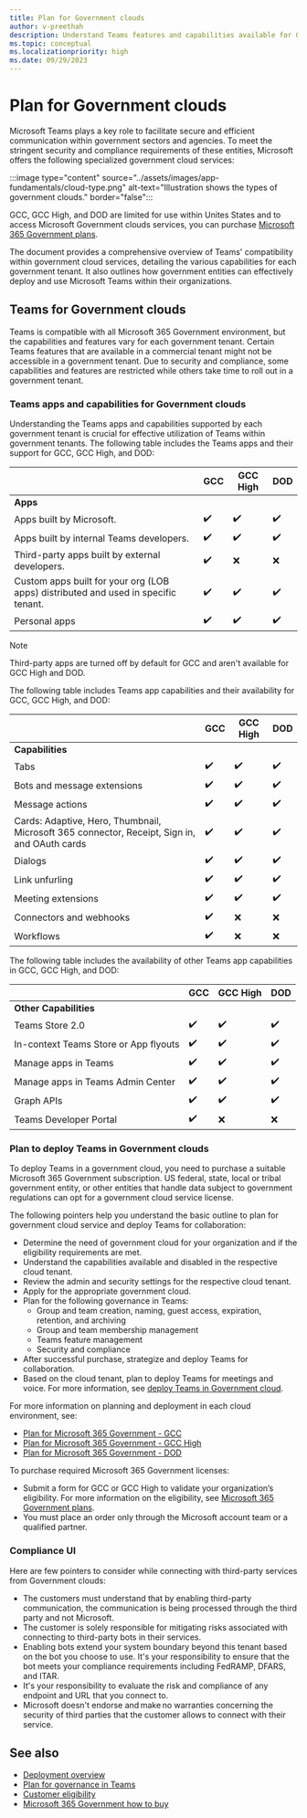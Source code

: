 ```yaml
---
title: Plan for Government clouds
author: v-preethah
description: Understand Teams features and capabilities available for Government Community Cloud (GCC), GCC High, and DOD tenants. Get an overview on how to deploy Teams in Government clouds.
ms.topic: conceptual
ms.localizationpriority: high
ms.date: 09/29/2023
---
```


# Plan for Government clouds

Microsoft Teams plays a key role to facilitate secure and efficient communication within government sectors and agencies. To meet the stringent security and compliance requirements of these entities, Microsoft offers the following specialized government cloud services:

:::image type="content" source="../assets/images/app-fundamentals/cloud-type.png" alt-text="Illustration shows the types of government clouds." border="false":::

GCC, GCC High, and DOD are limited for use within Unites States and to access Microsoft Government clouds services, you can purchase [Microsoft 365 Government plans](https://products.office.com/government/compare-office-365-government-plans).

The document provides a comprehensive overview of Teams' compatibility within government cloud services, detailing the various capabilities for each government tenant. It also outlines how government entities can effectively deploy and use Microsoft Teams within their organizations.

## Teams for Government clouds

 Teams is compatible with all Microsoft 365 Government environment, but the capabilities and features vary for each government tenant. Certain Teams features that are available in a commercial tenant might not be accessible in a government tenant. Due to security and compliance, some capabilities and features are restricted while others take time to roll out in a government tenant.

### Teams apps and capabilities for Government clouds

Understanding the Teams apps and capabilities supported by each government tenant is crucial for effective utilization of Teams within government tenants. The following table includes the Teams apps and their support for GCC, GCC High, and DOD:

| &nbsp; | GCC | GCC High | DOD |
|-------------|---------|---|---|
| **Apps** | &nbsp; | &nbsp; | &nbsp; |
| Apps built by Microsoft. | ✔️ | ✔️ | ✔️ |
| Apps built by internal Teams developers. | ✔️ | ✔️ | ✔️ |
| Third-party apps built by external developers. | ✔️ | ❌ | ❌ |
| Custom apps built for your org (LOB apps) distributed and used in specific tenant. | ✔️ | ✔️ | ✔️ |
| Personal apps | ✔️ | ✔️ | ✔️ |

> [!NOTE]
> Third-party apps are turned off by default for GCC and aren't available for GCC High and DOD.

The following table includes Teams app capabilities and their availability for GCC, GCC High, and DOD:

| &nbsp; | GCC | GCC High | DOD |
|-------------|---------|---|---|
| **Capabilities** | &nbsp; | &nbsp; | &nbsp; |
| Tabs | ✔️ | ✔️ | ✔️ |
| Bots and message extensions | ✔️ | ✔️ | ✔️ |
| Message actions | ✔️ | ✔️ | ✔️ |
| Cards: Adaptive, Hero, Thumbnail, Microsoft 365 connector, Receipt, Sign in, and OAuth cards | ✔️ | ✔️ | ✔️ |
| Dialogs | ✔️ | ✔️ | ✔️ |
| Link unfurling | ✔️ | ✔️ | ✔️ |
| Meeting extensions | ✔️ | ✔️ | ✔️ |
| Connectors and webhooks | ✔️ | ❌ | ❌ |
| Workflows| ✔️ | ❌ | ❌ |

The following table includes the availability of other Teams app capabilities in GCC, GCC High, and DOD:

| &nbsp; | GCC | GCC High | DOD |
|-------------|---------|---|---|
| **Other Capabilities** | &nbsp; | &nbsp; | &nbsp; |
| Teams Store 2.0 | ✔️ | ✔️ | ✔️ |
| In-context Teams Store or App flyouts | ✔️ | ✔️ | ✔️ |
| Manage apps in Teams | ✔️ | ✔️ | ✔️ |
| Manage apps in Teams Admin Center | ✔️ | ✔️ | ✔️ |
| Graph APIs | ✔️ | ✔️ | ✔️ |
| Teams Developer Portal | ✔️ | ❌ | ❌ |

### Plan to deploy Teams in Government clouds

To deploy Teams in a government cloud, you need to purchase a suitable Microsoft 365 Government subscription. US federal, state, local or tribal government entity, or other entities that handle data subject to government regulations can opt for a government cloud service license.

The following pointers help you understand the basic outline to plan for government cloud service and deploy Teams for collaboration:

* Determine the need of government cloud for your organization and if the eligibility requirements are met.
* Understand the capabilities available and disabled in the respective cloud tenant.
* Review the admin and security settings for the respective cloud tenant.
* Apply for the appropriate government cloud.
* Plan for the following governance in Teams:
  * Group and team creation, naming, guest access, expiration, retention, and archiving
  * Group and team membership management
  * Teams feature management
  * Security and compliance
* After successful purchase, strategize and deploy Teams for collaboration.
* Based on the cloud tenant, plan to deploy Teams for meetings and voice. For more information, see [deploy Teams in Government cloud](/microsoftteams/expand-teams-across-your-org/teams-for-government-landing-page).

For more information on planning and deployment in each cloud environment, see:

* [Plan for Microsoft 365 Government - GCC](/microsoftteams/plan-for-government-gcc)
* [Plan for Microsoft 365 Government - GCC High](/microsoftteams/plan-for-government-gcc-high)
* [Plan for Microsoft 365 Government - DOD](/microsoftteams/plan-for-government-dod)

To purchase required Microsoft 365 Government licenses:

* Submit a form for GCC or GCC High to validate your organization’s eligibility. For more information on the eligibility, see [Microsoft 365 Government plans](https://www.microsoft.com/en-in/microsoft-365/enterprise/government-plans-and-pricing?rtc=1#heading-oc2835).
* You must place an order only through the Microsoft account team or a qualified partner.

### Compliance UI

Here are few pointers to consider while connecting with third-party services from Government clouds:

* The customers must understand that by enabling third-party communication, the communication is being processed through the third party and not Microsoft.
* The customer is solely responsible for mitigating risks associated with connecting to third-party bots in their services.
* Enabling bots extend your system boundary beyond this tenant based on the bot you choose to use. It's your responsibility to ensure that the bot meets your compliance requirements including FedRAMP, DFARS, and ITAR.
* It's your responsibility to evaluate the risk and compliance of any endpoint and URL that you connect to.
* Microsoft doesn't endorse and make no warranties concerning the security of third parties that the customer allows to connect with their service.

## See also

* [Deployment overview](/microsoftteams/deploy-overview)
* [Plan for governance in Teams](/microsoftteams/plan-teams-governance)
* [Customer eligibility](/office365/servicedescriptions/office-365-platform-service-description/office-365-us-government/office-365-us-government)
* [Microsoft 365 Government how to buy](/office365/servicedescriptions/office-365-platform-service-description/office-365-us-government/microsoft-365-government-how-to-buy)
